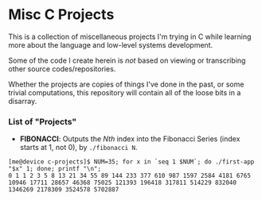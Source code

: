 # Misc C Projects

This is a collection of miscellaneous projects I'm trying in C while learning more about the language and low-level systems development.

Some of the code I create herein is _not_ based on viewing or transcribing other source codes/repositories.

Whether the projects are copies of things I've done in the past, or some trivial computations, this repository will contain all of the loose bits in a disarray.


### List of "Projects"

- __FIBONACCI__: Outputs the _Nth_ index into the Fibonacci Series (index starts at 1, not 0), by `./fibonacci N`.
```
[me@device c-projects]$ NUM=35; for x in `seq 1 $NUM`; do ./first-app "$x" 1; done; printf "\n";
0 1 1 2 3 5 8 13 21 34 55 89 144 233 377 610 987 1597 2584 4181 6765 10946 17711 28657 46368 75025 121393 196418 317811 514229 832040 1346269 2178309 3524578 5702887
```

